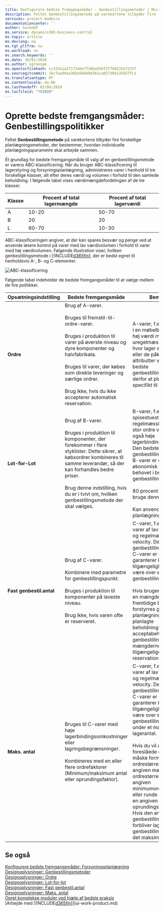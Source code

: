 ```yaml
---
title: Konfigurere bedste fremgangsmåder - Genbestillingsmetoder | Microsoft Docs
description: Feltet Genbestillingsmetode på varekortene tilbyder fire forskellige planlægningsmetoder, der bestemmer, hvordan individuelle planlægningsparametre skal arbejde sammen.
services: project-madeira
documentationcenter: ''
author: SorenGP
ms.service: dynamics365-business-central
ms.topic: article
ms.devlang: na
ms.tgt_pltfrm: na
ms.workload: na
ms.search.keywords: ''
ms.date: 10/01/2018
ms.author: sgroespe
ms.openlocfilehash: cc333a1a17173abeff36ba556f2ff0d235af225f
ms.sourcegitcommit: 1bcfaa99ea302e6b84b8361ca02730b135557fc1
ms.translationtype: HT
ms.contentlocale: da-DK
ms.lasthandoff: 03/08/2019
ms.locfileid: "793020"
---
```

# <a name="setup-best-practices-reordering-policies"></a>Oprette bedste fremgangsmåder: Genbestillingspolitikker
Feltet **Genbestillingsmetode** på varekortene tilbyder fire forskellige planlægningsmetoder, der bestemmer, hvordan individuelle planlægningsparametre skal arbejde sammen.  

Ét grundlag for bedste fremgangsmåde til valg af en genbestillingsmetode er varens ABC-klassificering. Når du bruger ABC-klassificering til lagerstyring og forsyningsplanlægning, administreres varer i henhold til tre forskellige klasser, alt efter deres værdi og volumen i forhold til den samlede beholdning. I følgende tabel vises værdimængdefordelingen af de tre klasser.

|Klasse|Procent af total lagermængde|Procent af total lagerværdi|
|-----|-----------------------------|----------------------------|
|A|10-20|50-70|
|B|20|20|
|L|60-70|10-30|

ABC-klassificeringen angiver, at der kan spares besvær og penge ved at anvende løsere kontrol på varer med lav værdivolumen i forhold til varer med høj værdivolumen. Følgende illustration viser, hvilken genbestillingsmetode i [!INCLUDE[d365fin](includes/d365fin_md.md)], der er bedst egnet til henholdsvis A-, B- og C-elementer.

![ABC-klassificering](media/abc_classification.png "abc_classification")

Følgende tabel indeholder de bedste fremgangsmåder til at vælge mellem de fire politikker.  

|Opsætningsindstilling|Bedste fremgangsmåde|Bemærkning|  
|------------------|-------------------|-------------|  
|**Ordre**|Brug af A-varer.<br /><br /> Bruges til fremstil-til-ordre-varer.<br /><br /> Bruges i produktion til varer på øverste niveau og dyre komponenter og halvfabrikata.<br /><br /> Bruges til varer, der købes som direkte leveringer og særlige ordrer.<br /><br /> Brug ikke, hvis du ikke accepterer automatisk reservation.|A-varer, f.eks. lædersofaer i en møbelbutik, er varer af høj værdi med lav og uregelmæssig velocity, hvor lager er uacceptabelt eller de påkrævede attributter varierer. Den bedste genbestillingsmetode er derfor at planlægge specifikt til hvert behov.|  
|**Lot-for-Lot**|Brug af B-varer.<br /><br /> Bruges i produktion til komponenter, der forekommer i flere styklister. Dette sikrer, at købsordrer kombineres til samme leverandør, så der kan forhandles bedre priser.<br /><br /> Brug denne indstilling, hvis du er i tvivl om, hvilken genbestillingsmetode der skal vælges.|B-varer, f.eks. spisestuestole, har en regelmæssig og forholdsvis stor ordre velocity, men også høje lagerbindingsomkostninger. Den bedste genbestillingsmetode for B-varer er derfor en, der er økonomisk ved at samle behovet i bundter i genbestillingscyklussen.<br /><br /> 80 procent af varerne kan bruge denne metode.<br /><br /> Kan anvendes korrekt uden planlægningsparametre.|  
|**Fast genbestil.antal**|Brug af C-varer.<br /><br /> Kombinere med parametre for genbestillingspunkt.<br /><br /> Bruges i produktion til komponenter på laveste niveau.<br /><br /> Brug ikke, hvis varen ofte er reserveret.|C-varer, f.eks. tekopper, er varer af lav værdi med høj og regelmæssig ordre velocity. Den bedste genbestillingsmetode for C-varer er derfor en, der garanterer konstant tilgængelighed ved altid at være over et genbestillingspunkt.<br /><br /> Hvis brugeren reserverer en mængde til nogle fremtidige behov, forstyrres grundlaget for planlægningen. Selvom det planlagte beholdningsniveau er acceptabelt med hensyn til genbestillingspunkt, er mængderne muligvis ikke tilgængelige på grund af reservationen.|  
|**Maks. antal**|Bruges til C-varer med høje lagerbindingsomkostninger eller lagringsbegrænsninger.<br /><br /> Kombineres med en eller flere ordrefaktorer (Minimum/maksimum antal eller oprundingsfaktor).|C-varer, f.eks. tekopper, er varer af lav værdi med høj og regelmæssig ordre velocity. Den bedste genbestillingsmetode for C-varer er derfor en, der garanterer konstant tilgængelighed ved altid at være over et genbestillingspunkt, men under et maksimalt lagerantal.<br /><br /> Hvis du vil ændre den foreslåede ordre, vil du måske formindske ordrestørrelsen til en angiven maksimal ordrestørrelse, øge til en angiven minimumordrestørrelse eller runde op for at opfylde en angiven oprundingsfaktor. **Bemærk:** Hvis den anvendes med et genbestillingspunkt, forbliver lageret mellem genbestillingspunktet og det maksimale antal.|  

## <a name="see-also"></a>Se også  
 [Konfigurere bedste fremgangsmåder: Forsyningsplanlægning](setup-best-practices-supply-planning.md)   
 [Designoplysninger: Genbestillingsmetoder](design-details-reordering-policies.md)   
 [Designoplysninger: Ordre](design-details-order.md)   
 [Designoplysninger: Lot-for-lot](design-details-lot-for-lot.md)   
 [Designoplysninger: Fast genbestil.antal](design-details-fixed-reorder-qty.md)   
 [Designoplysninger: Maks. antal](design-details-maximum-qty.md)   
 [Opret komplekse moduler ved hjælp af bedste praksis](set-up-complex-application-areas-using-best-practices.md)  
 [Arbejde med [!INCLUDE[d365fin](includes/d365fin_md.md)]](ui-work-product.md)
